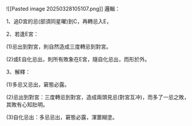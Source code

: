 ![[Pasted image 20250328105107.png]]
邏輯：

1、追D宮的忌(部須同星曜)到C，再轉忌入E，

2、若逢E宮：

(1)忌出到對宮，則自然造成三度轉忌到對宮。

(2)或E自化忌出，則所有敗象在E宮，隨自化忌出，而形於外。

3、解釋：

(1)多忌又忌出，窘態必露。

(2)忌出到對宮：三度轉忌到對宮，造成兩頭見忌(對宮互冲)，而多了一忌之敗，其敗有心知肚明。

(3)自化忌出：多忌忌出，窘態必露，渾噩糊塗。